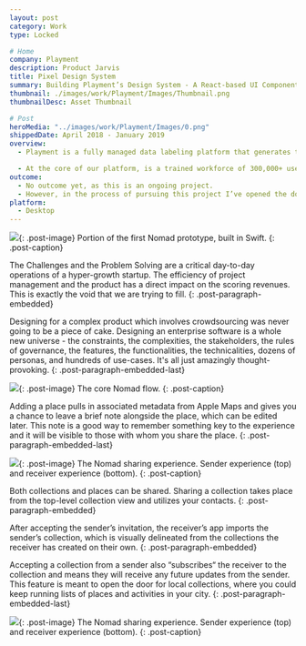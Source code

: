 ```yaml
---
layout: post
category: Work
type: Locked

# Home
company: Playment
description: Product Jarvis
title: Pixel Design System
summary: Building Playment’s Design System - A React-based UI Component Library on React Storybook.
thumbnail: ./images/work/Playment/Images/Thumbnail.png
thumbnailDesc: Asset Thumbnail

# Post
heroMedia: "../images/work/Playment/Images/0.png"
shippedDate: April 2018 - January 2019
overview:
  - Playment is a fully managed data labeling platform that generates training data for computer vision models at scale using crowdsourcing. The motto is to empower companies in the Autonomous Vehicle, Drones, Mapping, and similar spaces with high precision annotation services. We are a young company backed by Y-Combinator and SAIF Partners; we have helped the likes of Nio, Didi Chuxing, University of Washington, Nuro, Drive.ai, and many more to fuel their vision of Autonomous Vehicles.

  - At the core of our platform, is a trained workforce of 300,000+ users (Players/Annotators) managed by their human intelligence experts who build annotation tasks on the training data and deliver results with assured quality.
outcome:
  - No outcome yet, as this is an ongoing project.
  - However, in the process of pursuing this project I’ve opened the door to the world of Swift and iOS development, so in that sense it’s already a great success.
platform:
  - Desktop
---
```


<img src="../images/work/Playment/Images/1-lqip.png" data-src="../images/work/Playment/Images/1.png" class="lazyload blur-up">{: .post-image}
Portion of the first Nomad prototype, built in Swift.
{: .post-caption}

The Challenges and the Problem Solving are a critical day-to-day operations of a hyper-growth startup. The efficiency of project management and the product has a direct impact on the scoring revenues. This is exactly the void that we are trying to fill.
{: .post-paragraph-embedded}

Designing for a complex product which involves crowdsourcing was never going to be a piece of cake. Designing an enterprise software is a whole new universe - the constraints, the complexities, the stakeholders, the rules of governance, the features, the functionalities, the technicalities, dozens of personas, and hundreds of use-cases. It's all just amazingly thought-provoking.
{: .post-paragraph-embedded-last}

<img src="../images/work/Playment/Images/2-lqip.png" data-src="../images/work/Playment/Images/2.png" class="lazyload blur-up">{: .post-image}
The core Nomad flow.
{: .post-caption}

Adding a place pulls in associated metadata from Apple Maps and gives you a chance to leave a brief note alongside the place, which can be edited later. This note is a good way to remember something key to the experience and it will be visible to those with whom you share the place.
{: .post-paragraph-embedded-last}

<img src="../images/work/Playment/Images/3-lqip.png" data-src="../images/work/Playment/Images/3.png" class="lazyload blur-up">{: .post-image}
The Nomad sharing experience. Sender experience (top) and receiver experience (bottom).
{: .post-caption}

Both collections and places can be shared. Sharing a collection takes place from the top-level collection view and utilizes your contacts.
{: .post-paragraph-embedded}

After accepting the sender’s invitation, the receiver’s app imports the sender’s collection, which is visually delineated from the collections the receiver has created on their own.
{: .post-paragraph-embedded}

Accepting a collection from a sender also “subscribes“ the receiver to the collection and means they will receive any future updates from the sender. This feature is meant to open the door for local collections, where you could keep running lists of places and activities in your city.
{: .post-paragraph-embedded-last}

<img src="../images/work/Playment/Images/4-lqip.png" data-src="../images/work/Playment/Images/4.png" class="lazyload blur-up">{: .post-image}
The Nomad sharing experience. Sender experience (top) and receiver experience (bottom).
{: .post-caption}
